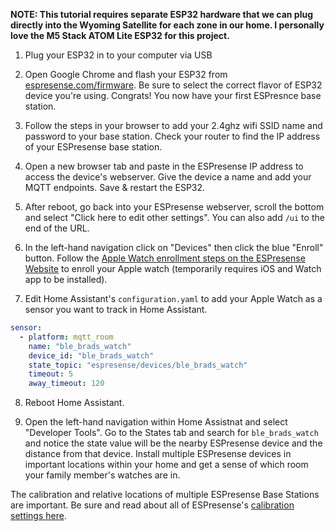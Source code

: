 
**NOTE: This tutorial requires separate ESP32 hardware that we can plug directly into the Wyoming Satellite for each zone in our home.  I personally love the M5 Stack ATOM Lite ESP32 for this project.**

1. Plug your ESP32 in to your computer via USB

2. Open Google Chrome and flash your ESP32 from [espresense.com/firmware](https://espresense.com/firmware).  Be sure to select the correct flavor of ESP32 device you're using.  Congrats!  You now have your first ESPresnce base station.

3. Follow the steps in your browser to add your 2.4ghz wifi SSID name and password to your base station.  Check your router to find the IP address of your ESPresense base station.  

4. Open a new browser tab and paste in the ESPresense IP address to access the device's webserver.  Give the device a name and add your MQTT endpoints.  Save & restart the ESP32.

5. After reboot, go back into your ESPresense webserver, scroll the bottom and select "Click here to edit other settings".  You can also add `/ui` to the end of the URL.  

6. In the left-hand navigation click on "Devices" then click the blue "Enroll" button. Follow the [Apple Watch enrollment steps on the ESPresense Website](https://espresense.com/beacons/apple#apple-watch-using-bluetooth-terminal-app) to enroll your Apple watch (temporarily requires iOS and Watch app to be installed).

7. Edit Home Assistant's `configuration.yaml` to add your Apple Watch as a sensor you want to track in Home Assistant.

```yaml
sensor:
  - platform: mqtt_room
    name: "ble_brads_watch"
    device_id: "ble_brads_watch"
    state_topic: "espresense/devices/ble_brads_watch"
    timeout: 5
    away_timeout: 120
```

8. Reboot Home Assistant.

9. Open the left-hand navigation within Home Assistnat and select "Developer Tools".  Go to the States tab and search for `ble_brads_watch` and notice the state value will be the nearby ESPresense device and the distance from that device.  Install multiple ESPresense devices in important locations within your home and get a sense of which room your family member's watches are in.

The calibration and relative locations of multiple ESPresense Base Stations are important.  Be sure and read about all of ESPresense's [calibration settings here](https://espresense.com/configuration/settings#calibration).